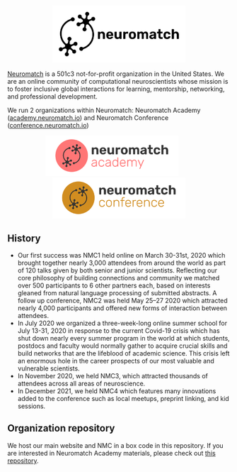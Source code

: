 <p align="center">
  <img src="https://raw.githubusercontent.com/neuromatch/.github/main/profile/neuromatch-light.png" width="300">
</p>

[Neuromatch](https://neuromatch.io/) is a 501c3 not-for-profit organization in the United States. We are an online community of
computational neuroscientists whose mission is to foster inclusive global interactions for learning, mentorship, networking,
and professional development.

We run 2 organizations within Neuromatch: Neuromatch Academy ([academy.neuromatch.io](https://academy.neuromatch.io/))
and Neuromatch Conference ([conference.neuromatch.io](http://conference.neuromatch.io/))


<p align="center">
  <img src="https://raw.githubusercontent.com/neuromatch/.github/main/profile/neuromatch-academy-light.png" width="300">
  &nbsp; &nbsp; &nbsp; &nbsp;
  <img src="https://raw.githubusercontent.com/neuromatch/.github/main/profile/neuromatch-conference-light.png" width="300">
</p>


## History

- Our first success was NMC1 held online on March 30-31st, 2020 which brought together nearly 3,000 attendees from around the world
as part of 120 talks given by both senior and junior scientists. Reflecting our core philosophy of building connections and community
we matched over 500 participants to 6 other partners each, based on interests gleaned from natural language processing of submitted abstracts.
A follow up conference, NMC2 was held May 25–27 2020 which attracted nearly 4,000 participants and offered new forms of interaction between attendees.
- In July 2020 we organized a three-week-long online summer school for July 13-31, 2020 in response to the current Covid-19 crisis which
has shut down nearly every summer program in the world at which students, postdocs and faculty would normally gather to acquire crucial skills
and build networks that are the lifeblood of academic science. This crisis left an enormous hole in the career prospects of our most valuable
and vulnerable scientists.
- In November 2020, we held NMC3, which attracted thousands of attendees across all areas of neuroscience.
- In December 2021, we held
NMC4 which features many innovations added to the conference such as local meetups, preprint linking, and kid sessions.

## Organization repository

We host our main website and NMC in a box code in this repository. If you are interested in Neuromatch Academy materials,
please check out [this repository](https://github.com/NeuromatchAcademy/course-content).
